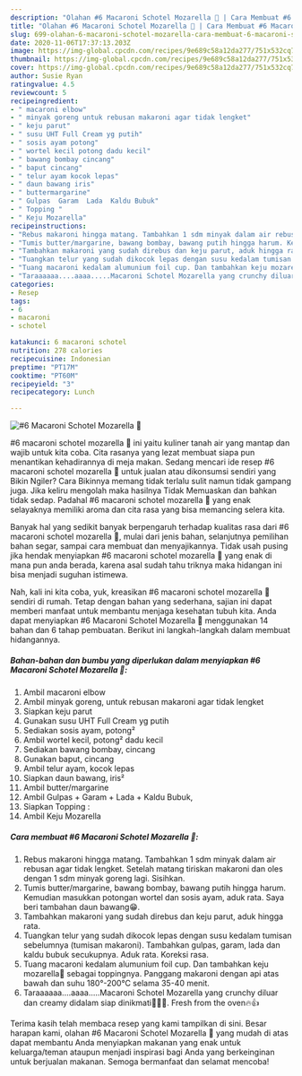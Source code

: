 ```yaml
---
description: "Olahan #6 Macaroni Schotel Mozarella 🧀 | Cara Membuat #6 Macaroni Schotel Mozarella 🧀 Yang Paling Enak"
title: "Olahan #6 Macaroni Schotel Mozarella 🧀 | Cara Membuat #6 Macaroni Schotel Mozarella 🧀 Yang Paling Enak"
slug: 699-olahan-6-macaroni-schotel-mozarella-cara-membuat-6-macaroni-schotel-mozarella-yang-paling-enak
date: 2020-11-06T17:37:13.203Z
image: https://img-global.cpcdn.com/recipes/9e689c58a12da277/751x532cq70/6-macaroni-schotel-mozarella-🧀-foto-resep-utama.jpg
thumbnail: https://img-global.cpcdn.com/recipes/9e689c58a12da277/751x532cq70/6-macaroni-schotel-mozarella-🧀-foto-resep-utama.jpg
cover: https://img-global.cpcdn.com/recipes/9e689c58a12da277/751x532cq70/6-macaroni-schotel-mozarella-🧀-foto-resep-utama.jpg
author: Susie Ryan
ratingvalue: 4.5
reviewcount: 5
recipeingredient:
- " macaroni elbow"
- " minyak goreng untuk rebusan makaroni agar tidak lengket"
- " keju parut"
- " susu UHT Full Cream yg putih"
- " sosis ayam potong"
- " wortel kecil potong dadu kecil"
- " bawang bombay cincang"
- " baput cincang"
- " telur ayam kocok lepas"
- " daun bawang iris"
- " buttermargarine"
- " Gulpas  Garam  Lada  Kaldu Bubuk"
- " Topping "
- " Keju Mozarella"
recipeinstructions:
- "Rebus makaroni hingga matang. Tambahkan 1 sdm minyak dalam air rebusan agar tidak lengket. Setelah matang tiriskan makaroni dan oles dengan 1 sdm minyak goreng lagi. Sisihkan."
- "Tumis butter/margarine, bawang bombay, bawang putih hingga harum. Kemudian masukkan potongan wortel dan sosis ayam, aduk rata. Saya beri tambahan daun bawang😁."
- "Tambahkan makaroni yang sudah direbus dan keju parut, aduk hingga rata."
- "Tuangkan telur yang sudah dikocok lepas dengan susu kedalam tumisan sebelumnya (tumisan makaroni). Tambahkan gulpas, garam, lada dan kaldu bubuk secukupnya. Aduk rata. Koreksi rasa."
- "Tuang macaroni kedalam alumunium foil cup. Dan tambahkan keju mozarella🧀 sebagai toppingnya. Panggang makaroni dengan api atas bawah dan suhu 180°-200°C selama 35-40 menit."
- "Taraaaaaa....aaaa.....Macaroni Schotel Mozarella yang crunchy diluar dan creamy didalam siap dinikmati🥧🧀🤤. Fresh from the oven🔥👍"
categories:
- Resep
tags:
- 6
- macaroni
- schotel

katakunci: 6 macaroni schotel 
nutrition: 278 calories
recipecuisine: Indonesian
preptime: "PT17M"
cooktime: "PT60M"
recipeyield: "3"
recipecategory: Lunch

---
```



![#6 Macaroni Schotel Mozarella 🧀](https://img-global.cpcdn.com/recipes/9e689c58a12da277/751x532cq70/6-macaroni-schotel-mozarella-🧀-foto-resep-utama.jpg)


#6 macaroni schotel mozarella 🧀 ini yaitu kuliner tanah air yang mantap dan wajib untuk kita coba. Cita rasanya yang lezat membuat siapa pun menantikan kehadirannya di meja makan.
Sedang mencari ide resep #6 macaroni schotel mozarella 🧀 untuk jualan atau dikonsumsi sendiri yang Bikin Ngiler? Cara Bikinnya memang tidak terlalu sulit namun tidak gampang juga. Jika keliru mengolah maka hasilnya Tidak Memuaskan dan bahkan tidak sedap. Padahal #6 macaroni schotel mozarella 🧀 yang enak selayaknya memiliki aroma dan cita rasa yang bisa memancing selera kita.

Banyak hal yang sedikit banyak berpengaruh terhadap kualitas rasa dari #6 macaroni schotel mozarella 🧀, mulai dari jenis bahan, selanjutnya pemilihan bahan segar, sampai cara membuat dan menyajikannya. Tidak usah pusing jika hendak menyiapkan #6 macaroni schotel mozarella 🧀 yang enak di mana pun anda berada, karena asal sudah tahu triknya maka hidangan ini bisa menjadi suguhan istimewa.




Nah, kali ini kita coba, yuk, kreasikan #6 macaroni schotel mozarella 🧀 sendiri di rumah. Tetap dengan bahan yang sederhana, sajian ini dapat memberi manfaat untuk membantu menjaga kesehatan tubuh kita. Anda dapat menyiapkan #6 Macaroni Schotel Mozarella 🧀 menggunakan 14 bahan dan 6 tahap pembuatan. Berikut ini langkah-langkah dalam membuat hidangannya.

<!--inarticleads1-->

##### Bahan-bahan dan bumbu yang diperlukan dalam menyiapkan #6 Macaroni Schotel Mozarella 🧀:

1. Ambil  macaroni elbow
1. Ambil  minyak goreng, untuk rebusan makaroni agar tidak lengket
1. Siapkan  keju parut
1. Gunakan  susu UHT Full Cream yg putih
1. Sediakan  sosis ayam, potong²
1. Ambil  wortel kecil, potong² dadu kecil
1. Sediakan  bawang bombay, cincang
1. Gunakan  baput, cincang
1. Ambil  telur ayam, kocok lepas
1. Siapkan  daun bawang, iris²
1. Ambil  butter/margarine
1. Ambil  Gulpas + Garam + Lada + Kaldu Bubuk,
1. Siapkan  Topping :
1. Ambil  Keju Mozarella




<!--inarticleads2-->

##### Cara membuat #6 Macaroni Schotel Mozarella 🧀:

1. Rebus makaroni hingga matang. Tambahkan 1 sdm minyak dalam air rebusan agar tidak lengket. Setelah matang tiriskan makaroni dan oles dengan 1 sdm minyak goreng lagi. Sisihkan.
1. Tumis butter/margarine, bawang bombay, bawang putih hingga harum. Kemudian masukkan potongan wortel dan sosis ayam, aduk rata. Saya beri tambahan daun bawang😁.
1. Tambahkan makaroni yang sudah direbus dan keju parut, aduk hingga rata.
1. Tuangkan telur yang sudah dikocok lepas dengan susu kedalam tumisan sebelumnya (tumisan makaroni). Tambahkan gulpas, garam, lada dan kaldu bubuk secukupnya. Aduk rata. Koreksi rasa.
1. Tuang macaroni kedalam alumunium foil cup. Dan tambahkan keju mozarella🧀 sebagai toppingnya. Panggang makaroni dengan api atas bawah dan suhu 180°-200°C selama 35-40 menit.
1. Taraaaaaa....aaaa.....Macaroni Schotel Mozarella yang crunchy diluar dan creamy didalam siap dinikmati🥧🧀🤤. Fresh from the oven🔥👍




Terima kasih telah membaca resep yang kami tampilkan di sini. Besar harapan kami, olahan #6 Macaroni Schotel Mozarella 🧀 yang mudah di atas dapat membantu Anda menyiapkan makanan yang enak untuk keluarga/teman ataupun menjadi inspirasi bagi Anda yang berkeinginan untuk berjualan makanan. Semoga bermanfaat dan selamat mencoba!
